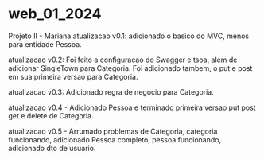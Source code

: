 # web_01_2024
Projeto II - Mariana
atualizacao v0.1: adicionado o basico do MVC, menos para entidade Pessoa.

atualizacao v0.2: Foi feito a configuracao do Swagger e tsoa, alem de adicionar SingleTown para Categoria. Foi adicionado tambem, o put e post em sua primeira versao para Categoria.

atualizacao v0.3: Adicionado regra de negocio para Categoria.

atualizacao v0.4 - Adicionado Pessoa e terminado primeira versao put post get e delete de Categoria.

atualizacao v0.5 - Arrumado problemas de Categoria, categoria funcionando, adicionado Pessoa completo, pessoa funcionando, adicionado dto de usuario.